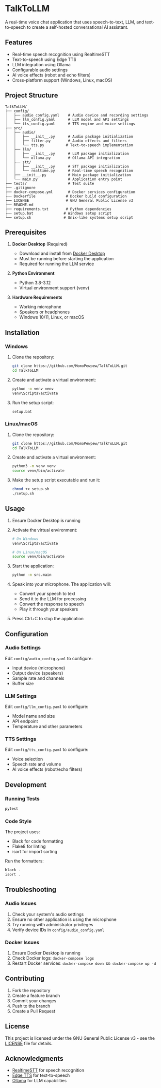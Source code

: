 # TalkToLLM

A real-time voice chat application that uses speech-to-text, LLM, and text-to-speech to create a self-hosted conversational AI assistant.

## Features

- Real-time speech recognition using RealtimeSTT
- Text-to-speech using Edge TTS
- LLM integration using Ollama
- Configurable audio settings
- AI voice effects (robot and echo filters)
- Cross-platform support (Windows, Linux, macOS)

## Project Structure

```
TalkToLLM/
├── config/
│   ├── audio_config.yaml    # Audio device and recording settings
│   ├── llm_config.yaml      # LLM model and API settings
│   └── tts_config.yaml      # TTS engine and voice settings
├── src/
│   ├── audio/
│   │   ├── __init__.py      # Audio package initialization
│   │   ├── filter.py        # Audio effects and filters
│   │   └── tts.py          # Text-to-speech implementation
│   ├── llm/
│   │   ├── __init__.py      # LLM package initialization
│   │   └── ollama.py        # Ollama API integration
│   ├── stt/
│   │   ├── __init__.py      # STT package initialization
│   │   └── realtime.py      # Real-time speech recognition
│   ├── __init__.py          # Main package initialization
│   └── main.py              # Application entry point
├── tests/                   # Test suite
├── .gitignore
├── docker-compose.yml       # Docker services configuration
├── Dockerfile              # Docker build configuration
├── LICENSE                 # GNU General Public License v3
├── README.md
├── requirements.txt        # Python dependencies
├── setup.bat              # Windows setup script
└── setup.sh               # Unix-like systems setup script
```

## Prerequisites

1. **Docker Desktop** (Required)
   - Download and install from [Docker Desktop](https://www.docker.com/products/docker-desktop)
   - Must be running before starting the application
   - Required for running the LLM service

2. **Python Environment**
   - Python 3.8-3.12
   - Virtual environment support (venv)

3. **Hardware Requirements**
   - Working microphone
   - Speakers or headphones
   - Windows 10/11, Linux, or macOS

## Installation

### Windows

1. Clone the repository:
   ```bash
   git clone https://github.com/MomoPewpew/TalkToLLM.git
   cd TalkToLLM
   ```

2. Create and activate a virtual environment:
   ```bash
   python -m venv venv
   venv\Scripts\activate
   ```

3. Run the setup script:
   ```bash
   setup.bat
   ```

### Linux/macOS

1. Clone the repository:
   ```bash
   git clone https://github.com/MomoPewpew/TalkToLLM.git
   cd TalkToLLM
   ```

2. Create and activate a virtual environment:
   ```bash
   python3 -m venv venv
   source venv/bin/activate
   ```

3. Make the setup script executable and run it:
   ```bash
   chmod +x setup.sh
   ./setup.sh
   ```

## Usage

1. Ensure Docker Desktop is running

2. Activate the virtual environment:
   ```bash
   # On Windows
   venv\Scripts\activate
   
   # On Linux/macOS
   source venv/bin/activate
   ```

3. Start the application:
   ```bash
   python -m src.main
   ```

4. Speak into your microphone. The application will:
   - Convert your speech to text
   - Send it to the LLM for processing
   - Convert the response to speech
   - Play it through your speakers

5. Press Ctrl+C to stop the application

## Configuration

### Audio Settings

Edit `config/audio_config.yaml` to configure:
- Input device (microphone)
- Output device (speakers)
- Sample rate and channels
- Buffer size

### LLM Settings

Edit `config/llm_config.yaml` to configure:
- Model name and size
- API endpoint
- Temperature and other parameters

### TTS Settings

Edit `config/tts_config.yaml` to configure:
- Voice selection
- Speech rate and volume
- AI voice effects (robot/echo filters)

## Development

### Running Tests

```bash
pytest
```

### Code Style

The project uses:
- Black for code formatting
- Flake8 for linting
- isort for import sorting

Run the formatters:
```bash
black .
isort .
```

## Troubleshooting

### Audio Issues

1. Check your system's audio settings
2. Ensure no other application is using the microphone
3. Try running with administrator privileges
4. Verify device IDs in `config/audio_config.yaml`

### Docker Issues

1. Ensure Docker Desktop is running
2. Check Docker logs: `docker-compose logs`
3. Restart Docker services: `docker-compose down && docker-compose up -d`

## Contributing

1. Fork the repository
2. Create a feature branch
3. Commit your changes
4. Push to the branch
5. Create a Pull Request

## License

This project is licensed under the GNU General Public License v3 - see the [LICENSE](LICENSE) file for details.

## Acknowledgments

- [RealtimeSTT](https://github.com/KoljaB/RealtimeSTT) for speech recognition
- [Edge TTS](https://github.com/ganlvtech/edge-tts) for text-to-speech
- [Ollama](https://ollama.ai/) for LLM capabilities
